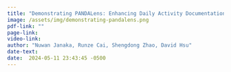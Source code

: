 ```yaml
---
title: "Demonstrating PANDALens: Enhancing Daily Activity Documentation with AI-assisted In-Context Writing on OHMD"
image: /assets/img/demonstrating-pandalens.png
pdf-link: ""
page-link:
video-link:
author: "Nuwan Janaka, Runze Cai, Shengdong Zhao, David Hsu"
date-text:
date:  2024-05-11 23:43:45 -0500
---
```





